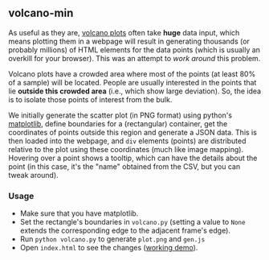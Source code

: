 ## volcano-min

As useful as they are, [volcano plots](https://en.wikipedia.org/wiki/Volcano_plot_(statistics)) often take **huge** data input, which means plotting them in a webpage will result in generating thousands (or probably millions) of HTML elements for the data points (which is usually an overkill for your browser). This was an attempt to *work around* this problem.

Volcano plots have a crowded area where most of the points (at least 80% of a sample) will be located. People are usually interested in the points that lie **outside this crowded area** (i.e., which show large deviation). So, the idea is to isolate those points of interest from the bulk.

We initially generate the scatter plot (in PNG format) using python's [matplotlib](http://matplotlib.org/), define boundaries for a (rectangular) container, get the coordinates of points outside this region and generate a JSON data. This is then loaded into the webpage, and `div` elements (points) are distributed relative to the plot using these coordinates (much like image mapping). Hovering over a point shows a tooltip, which can have the details about the point (in this case, it's the "name" obtained from the CSV, but you can tweak around).

### Usage

- Make sure that you have matplotlib.
- Set the rectangle's boundaries in `volcano.py` (setting a value to `None` extends the corresponding edge to the adjacent frame's edge).
- Run `python volcano.py` to generate `plot.png` and `gen.js`
- Open `index.html` to see the changes ([working demo](http://wafflespeanut.github.io/volcano-min)).
